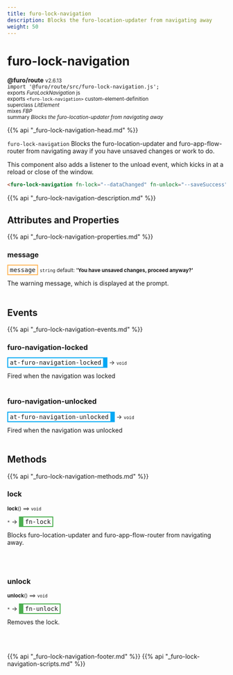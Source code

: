 ```yaml
---
title: furo-lock-navigation
description: Blocks the furo-location-updater from navigating away
weight: 50
---
```


# furo-lock-navigation
**@furo/route** <small>v2.6.13</small>
<br>`import '@furo/route/src/furo-lock-navigation.js';`<small>
<br>exports *FuroLockNavigation* js
<br>exports `<furo-lock-navigation>` custom-element-definition
<br>superclass *LitElement*
<br> mixes *FBP*</small>
<br><small>summary *Blocks the furo-location-updater from navigating away*</small>

{{% api "_furo-lock-navigation-head.md" %}}

`furo-lock-navigation`
 Blocks the furo-location-updater and furo-app-flow-router from navigating away if you have unsaved changes or work to do.

 This component also adds a listener to the unload event, which kicks in at a reload or close of the window.

 ```html
 <furo-lock-navigation fn-lock="--dataChanged" fn-unlock="--saveSuccess"></furo-lock-navigation>
 ```

{{% api "_furo-lock-navigation-description.md" %}}


## Attributes and Properties
{{% api "_furo-lock-navigation-properties.md" %}}







### **message**

<span  style="border-width:2px; border-style: solid;border-color:  rgb(255, 182, 91);font-family:monospace; padding:2px 4px;">message</span>
<small>`string` default: **&#39;You have unsaved changes, proceed anyway?&#39;**</small>

The warning message, which is displayed at the prompt.
<br><br>
## Events
{{% api "_furo-lock-navigation-events.md" %}}

### **furo-navigation-locked**
<span  style="border-width:2px 10px 2px 2px; border-style: solid;border-color:  rgb(2, 168, 244);font-family:monospace; padding:2px 4px;">at-furo-navigation-locked</span>
→ <small>`void`</small>

 Fired when the navigation was locked
<br><br>
### **furo-navigation-unlocked**
<span  style="border-width:2px 10px 2px 2px; border-style: solid;border-color:  rgb(2, 168, 244);font-family:monospace; padding:2px 4px;">at-furo-navigation-unlocked</span>
→ <small>`void`</small>

 Fired when the navigation was unlocked
<br><br>

## Methods
{{% api "_furo-lock-navigation-methods.md" %}}


### **lock**
<small>**lock**() ⟹ `void`</small>

<small>`*`</small> →
<span  style="border-width:2px 2px 2px 10px; border-style: solid;border-color:  rgb(76, 175, 80);font-family:monospace; padding:2px 4px;">fn-lock</span>

Blocks furo-location-updater and furo-app-flow-router from navigating away.

<br><br>

### **unlock**
<small>**unlock**() ⟹ `void`</small>

<small>`*`</small> →
<span  style="border-width:2px 2px 2px 10px; border-style: solid;border-color:  rgb(76, 175, 80);font-family:monospace; padding:2px 4px;">fn-unlock</span>

Removes the lock.

<br><br>







{{% api "_furo-lock-navigation-footer.md" %}}
{{% api "_furo-lock-navigation-scripts.md" %}}
